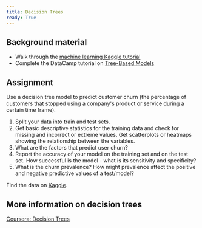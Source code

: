 ```yaml
---
title: Decision Trees
ready: True
---
```


## Background material
- Walk through the [machine learning Kaggle tutorial](https://www.kaggle.com/learn/intro-to-machine-learning)
- Complete the DataCamp tutorial on [Tree-Based Models](https://www.datacamp.com/courses/machine-learning-with-tree-based-models-in-python)

## Assignment
Use a decision tree model to predict customer churn (the percentage of customers that stopped using a company's product or service during a certain time frame).

1. Split your data into train and test sets.
2. Get basic descriptive statistics for the training data and check for missing and incorrect or extreme values. Get scatterplots or heatmaps showing the relationship between the variables.
3. What are the factors that predict user churn?
4. Report the accuracy of your model on the training set and on the test set. How successful is the model - what is its sensitivity and specificity?
5. What is the churn prevalence? How might prevalence affect the positive and negative predictive values of a test/model?

Find the data on [Kaggle](https://www.kaggle.com/blastchar/telco-customer-churn).

## More information on decision trees
[Coursera: Decision Trees](https://www.coursera.org/lecture/python-machine-learning/decision-trees-Zj96A)
